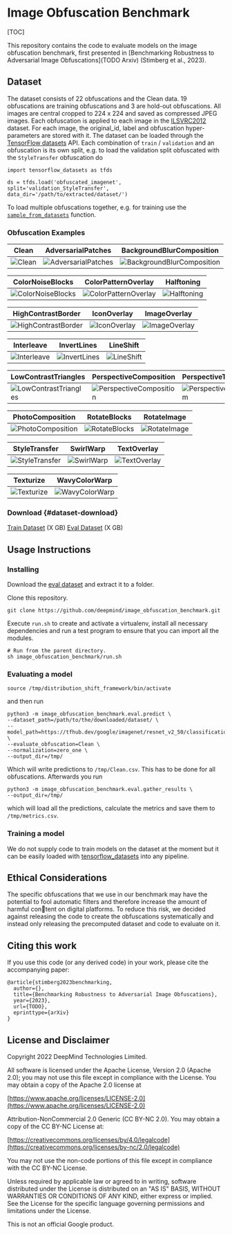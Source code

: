 # Image Obfuscation Benchmark

[TOC]

This repository contains the code to evaluate models on the image obfuscation benchmark, first presented in
[Benchmarking Robustness to Adversarial Image Obfuscations](TODO Arxiv)
(Stimberg et al., 2023).

## Dataset

The dataset consists of 22 obfuscations and the Clean data. 19 obfuscations are training obfuscations and 3 are hold-out obfuscations. All images are central cropped to 224 x 224 and saved as compressed JPEG images. Each obfuscation is applied to each image in the [ILSVRC2012](https://www.image-net.org/challenges/LSVRC/2012/) dataset. For each image, the original_id, label and obfuscation hyper-parameters are stored with it. The dataset can be loaded through the [TensorFlow datasets](https://www.tensorflow.org/datasets) API. Each combination of `train` / `validation` and an obfuscation is its own split, e.g. to load the validation split obfuscated with the `StyleTransfer` obfuscation do

```
import tensorflow_datasets as tfds

ds = tfds.load('obfuscated_imagenet', split='validation_StyleTransfer', data_dir='/path/to/extracted/dataset/')
```

To load multiple obfuscations together, e.g. for training use the [`sample_from_datasets`](https://www.tensorflow.org/api_docs/python/tf/data/Dataset#sample_from_datasets) function.

### Obfuscation Examples

Clean|AdversarialPatches|BackgroundBlurComposition|
-----|------------------|------------------------|
![Clean](example_images/Clean.png)|![AdversarialPatches](example_images/AdversarialPatches.png)|![BackgroundBlurComposition](example_images/BackgroundBlurComposition.png)

ColorNoiseBlocks|ColorPatternOverlay|Halftoning|
----------------|-------------------|----------|
![ColorNoiseBlocks](example_images/ColorNoiseBlocks.png)|![ColorPatternOverlay](example_images/ColorPatternOverlay.png)|![Halftoning](example_images/Halftoning.png)

HighContrastBorder|IconOverlay|ImageOverlay|
------------------|-----------|------------|
![HighContrastBorder](example_images/HighContrastBorder.png)|![IconOverlay](example_images/IconOverlay.png)|![ImageOverlay](example_images/ImageOverlay.png)

Interleave|InvertLines|LineShift|
----------|-----------|---------|
![Interleave](example_images/Interleave.png)|![InvertLines](example_images/InvertLines.png)|![LineShift](example_images/LineShift.png)

LowContrastTriangles|PerspectiveComposition|PerspectiveTransform|
--------------------|----------------------|--------------------|
![LowContrastTriangles](example_images/LowContrastTriangles.png)|![PerspectiveComposition](example_images/PerspectiveComposition.png)|![PerspectiveTransform](example_images/PerspectiveTransform.png)

PhotoComposition|RotateBlocks|RotateImage|
----------------|------------|-----------|
![PhotoComposition](example_images/PhotoComposition.png)|![RotateBlocks](example_images/RotateBlocks.png)|![RotateImage](example_images/RotateImage.png)

StyleTransfer|SwirlWarp|TextOverlay|
-------------|---------|-----------|
![StyleTransfer](example_images/StyleTransfer.png)|![SwirlWarp](example_images/SwirlWarp.png)|![TextOverlay](example_images/TextOverlay.png)

Texturize|WavyColorWarp|
---------|-------------|
![Texturize](example_images/Texturize.png)|![WavyColorWarp](example_images/WavyColorWarp.png)

### Download {#dataset-download}

[Train Dataset](TODO) (X GB)
[Eval Dataset](TODO) (X GB)


## Usage Instructions

### Installing

Download the [eval dataset](#dataset-download) and extract it to a folder.

Clone this repository.

```
git clone https://github.com/deepmind/image_obfuscation_benchmark.git
```

Execute `run.sh` to create and activate a virtualenv, install all necessary
dependencies and run a test program to ensure that you can import all the
modules.

```
# Run from the parent directory.
sh image_obfuscation_benchmark/run.sh
```

### Evaluating a model

```
source /tmp/distribution_shift_framework/bin/activate
```

and then run

```
python3 -m image_obfuscation_benchmark.eval.predict \
--dataset_path=/path/to/the/downloaded/dataset/ \
--model_path=https://tfhub.dev/google/imagenet/resnet_v2_50/classification/1 \
--evaluate_obfuscation=Clean \
--normalization=zero_one \
--output_dir=/tmp/
```

Which will write predictions to `/tmp/Clean.csv`. This has to be done for all
obfuscations. Afterwards you run

```
python3 -m image_obfuscation_benchmark.eval.gather_results \
--output_dir=/tmp/
```

which will load all the predictions, calculate the metrics and save them to
`/tmp/metrics.csv`.

### Training a model

We do not supply code to train models on the dataset at the moment but it can be
easily loaded with [tensorflow_datasets](https://github.com/tensorflow/datasets) into any pipeline.

## Ethical Considerations
The specific obfuscations that we use in our benchmark may have the potential to fool automatic filters and therefore increase the amount of harmful con￾tent on digital platforms. To reduce this risk, we decided against releasing the code to create the obfuscations systematically and instead only releasing the precomputed
dataset and code to evaluate on it.

## Citing this work

If you use this code (or any derived code) in your work, please cite the accompanying paper:

```
@article{stimberg2023benchmarking,
  author={},
  title={Benchmarking Robustness to Adversarial Image Obfuscations},
  year={2023},
  url={TODO},
  eprinttype={arXiv}
}
```

## License and Disclaimer

Copyright 2022 DeepMind Technologies Limited.

All software is licensed under the Apache License, Version 2.0 (Apache 2.0);
you may not use this file except in compliance with the License. You may obtain
a copy of the Apache 2.0 license at

[https://www.apache.org/licenses/LICENSE-2.0](https://www.apache.org/licenses/LICENSE-2.0)

Attribution-NonCommercial 2.0 Generic (CC BY-NC 2.0). You may obtain a copy of the CC BY-NC License at:

[https://creativecommons.org/licenses/by/4.0/legalcode](https://creativecommons.org/licenses/by-nc/2.0/legalcode)

You may not use the non-code portions of this file except in compliance with the
CC BY-NC License.

Unless required by applicable law or agreed to in writing, software distributed
under the License is distributed on an "AS IS" BASIS, WITHOUT WARRANTIES OR
CONDITIONS OF ANY KIND, either express or implied. See the License for the
specific language governing permissions and limitations under the License.

This is not an official Google product.